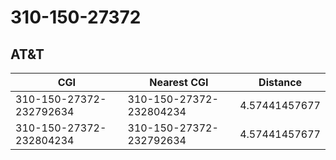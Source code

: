 # 310-150-27372
## AT&T


| CGI | Nearest CGI | Distance |
|-----|-------------|----------|
| 310-150-27372-232792634 | 310-150-27372-232804234 | 4.57441457677 |
| 310-150-27372-232804234 | 310-150-27372-232792634 | 4.57441457677 |
